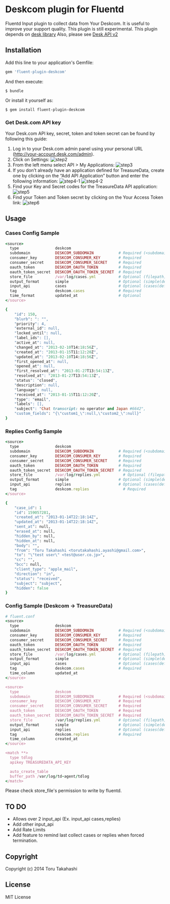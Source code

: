 Deskcom plugin for Fluentd
===========================

Fluentd Input plugin to collect data from Your Deskcom.
It is useful to improve your support quality.
This plugin is still experimental.
This plugin depends on [desk library](https://github.com/chriswarren/desk)
Also, please see [Desk API v2](http://dev.desk.com/)

## Installation

Add this line to your application's Gemfile:

```ruby
gem 'fluent-plugin-deskcom'
```

And then execute:

    $ bundle

Or install it yourself as:

    $ gem install fluent-plugin-deskcom

### Get Desk.com API key

Your Desk.com API key, secret, token and token secret can be found by following this guide:

1. Log in to your Desk.com admin panel using your personal URL (http://your-account.desk.com/admin).
2. Click on Settings:
![step2](http://gyazo.com/020298636ef217e0d3bb7ee7b6a0bd31.png)
3. From the left menu select API > My Applications:
![step3](http://gyazo.com/ae64bf3deb67704acddaea875e080540.png)
4. If you don’t already have an application defined for TreasureData, create one by clicking on the “Add API Application” button and enter the following information:
![step4-1](http://gyazo.com/803b486ed3a86c77af55819e83d4d85b.png)
![step4-2](http://gyazo.com/97a5624030f1bc05fe040e386d30f7dd.png)
5. Find your Key and Secret codes for the TreasureData API application:
![step5](http://gyazo.com/895bf963f01b65254e38c534855a1914.png)
6. Find your Token and Token secret by clicking on the Your Access Token link:
![step6](http://gyazo.com/7f057fb4b6b88b616f9895d4d5b69e9d.png)

## Usage

### Cases Config Sample

```ruby
<source>
  type                deskcom
  subdomain           DESKCOM_SUBDOMAIN           # Required (<subdomain>.desk.com)
  consumer_key        DESKCOM_CONSUMER_KEY        # Required
  consumer_secret     DESKCOM_CONSUMER_SECRET     # Required
  oauth_token         DESKCOM_OAUTH_TOKEN         # Required
  oauth_token_secret  DESKCOM_OAUTH_TOKEN_SECRET  # Required
  store_file          /var/log/cases.yml          # Optional (filepath)
  output_format       simple                      # Optional (simple(default))
  input_api           cases                       # Optional (cases(default) or replies)
  tag                 deskcom.cases               # Required
  time_format         updated_at                  # Optional
</source>
```

```ruby
{
    "id": 150,
    "blurb": ": "",
    "priority": 4,
    "external_id": null,
    "locked_until": null,
    "label_ids": [],
    "active_at": null,
    "changed_at": "2013-02-10T14:18:56Z",
    "created_at": "2013-01-15T11:12:20Z",
    "updated_at": "2013-02-10T14:18:56Z",
    "first_opened_at": null,
    "opened_at": null,
    "first_resolved_at": "2013-01-27T13:54:13Z",
    "resolved_at": "2013-01-27T13:54:13Z",
    "status": "closed",
    "description": null,
    "language": null,
    "received_at": "2013-01-15T11:12:20Z",
    "type": "email",
    "labels": [],
    "subject": "Chat transcript: no operator and Japan #6642",
    "custom_fields": "{\"custom1_\":null,\"custom2_\":null}"
}
```

### Replies Config Sample

```ruby
<source>
  type                deskcom
  subdomain           DESKCOM_SUBDOMAIN           # Required (<subdomain>.desk.com)
  consumer_key        DESKCOM_CONSUMER_KEY        # Required
  consumer_secret     DESKCOM_CONSUMER_SECRET     # Required
  oauth_token         DESKCOM_OAUTH_TOKEN         # Required
  oauth_token_secret  DESKCOM_OAUTH_TOKEN_SECRET  # Required
  store_file          /var/log/replies.yml          # Optional (filepath)
  output_format       simple                      # Optional (simple(default))
  input_api           replies                     # Optional (cases(default) or replies)
  tag                 deskcom.replies               # Required
</source>
```

```ruby
{
    "case_id": 1
    "id": 159057281,
    "created_at": "2013-01-14T22:18:14Z",
    "updated_at": "2013-01-14T22:18:14Z",
    "sent_at": null,
    "erased_at": null,
    "hidden_by": null,
    "hidden_at": null,
    "body": "",
    "from": "Toru Takahashi <torutakahashi.ayashi@gmail.com>",
    "to": "\"test user\" <test@user.co.jp>",
    "cc": "",
    "bcc": null,
    "client_type": "apple_mail",
    "direction": "in",
    "status": "received",
    "subject": "subject",
    "hidden": false
}
```

### Config Sample (Deskcom -> TreasureData)

```ruby
# fluent.conf
<source>
  type                deskcom
  subdomain           DESKCOM_SUBDOMAIN           # Required (<subdomain>.desk.com)
  consumer_key        DESKCOM_CONSUMER_KEY        # Required
  consumer_secret     DESKCOM_CONSUMER_SECRET     # Required
  oauth_token         DESKCOM_OAUTH_TOKEN         # Required
  oauth_token_secret  DESKCOM_OAUTH_TOKEN_SECRET  # Required
  store_file          /var/log/cases.yml          # Optional (filepath)
  output_format       simple                      # Optional (simple(default))
  input_api           cases                       # Optional (cases(default) or replies)
  tag                 deskcom.cases               # Required
  time_column         updated_at
</source>

<source>
  type                deskcom
  subdomain           DESKCOM_SUBDOMAIN           # Required (<subdomain>.desk.com)
  consumer_key        DESKCOM_CONSUMER_KEY        # Required
  consumer_secret     DESKCOM_CONSUMER_SECRET     # Required
  oauth_token         DESKCOM_OAUTH_TOKEN         # Required
  oauth_token_secret  DESKCOM_OAUTH_TOKEN_SECRET  # Required
  store_file          /var/log/replies.yml        # Optional (filepath)
  output_format       simple                      # Optional (simple(default))
  input_api           replies                     # Optional (cases(default) or replies)
  tag                 deskcom.replies             # Required
  time_column         created_at
</source>

<match **>
  type tdlog
  apikey TREASUREDATA_API_KEY

  auto_create_table
  buffer_path /var/log/td-agent/tdlog
</match>
```

Please check store_file's permission to write by fluentd.

## TO DO

- Allows over 2 input_api (Ex. input_api cases,replies)
- Add other input_api
- Add Rate Limits
- Add feature to remind last collect cases or replies when forced termination.

## Copyright

Copyright (c) 2014 Toru Takahashi

## License

MIT License

